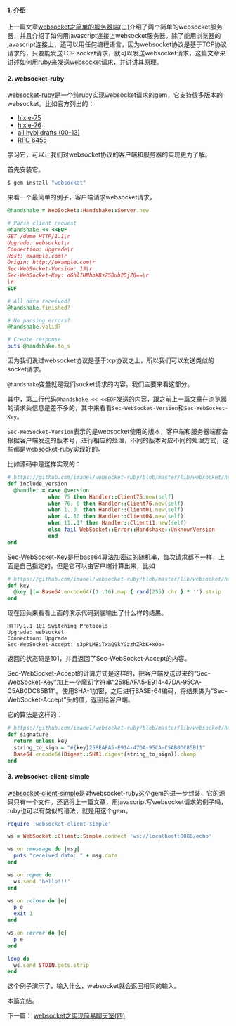 #### 1. 介绍

上一篇文章[websocket之简单的服务器端(二)](http://www.rails365.net/articles/websocket-zhi-jian-dan-de-fu-wu-qi-duan-er)介绍了两个简单的websocket服务器，并且介绍了如何用javascript连接上websocket服务器。除了能用浏览器的javascript连接上，还可以用任何编程语言，因为websocket协议是基于TCP协议请求的，只要能发送TCP socket请求，就可以发送websocket请求，这篇文章来讲述如何用ruby来发送websocket请求，并讲讲其原理。

#### 2. websocket-ruby

[websocket-ruby](https://github.com/imanel/websocket-ruby)是一个纯ruby实现websocket请求的gem，它支持很多版本的websocket。比如官方列出的：

- [hixie-75](http://tools.ietf.org/html/draft-hixie-thewebsocketprotocol-75)
- [hixie-76](http://tools.ietf.org/html/draft-hixie-thewebsocketprotocol-76)
- [all hybi drafts (00-13)](http://tools.ietf.org/html/draft-ietf-hybi-thewebsocketprotocol-17)
- [RFC 6455](http://datatracker.ietf.org/doc/rfc6455/)

学习它，可以让我们对websocket协议的客户端和服务器的实现更为了解。

首先安装它。

``` bash
$ gem install "websocket"
```

来看一个最简单的例子，客户端请求websocket请求。

``` ruby
@handshake = WebSocket::Handshake::Server.new

# Parse client request
@handshake << <<EOF
GET /demo HTTP/1.1\r
Upgrade: websocket\r
Connection: Upgrade\r
Host: example.com\r
Origin: http://example.com\r
Sec-WebSocket-Version: 13\r
Sec-WebSocket-Key: dGhlIHNhbXBsZSBub25jZQ==\r
\r
EOF

# All data received?
@handshake.finished?

# No parsing errors?
@handshake.valid?

# Create response
puts @handshake.to_s
```

因为我们说过websocket协议是基于tcp协议之上，所以我们可以发送类似的socket请求。

`@handshake`变量就是我们socket请求的内容。我们主要来看这部分。

其中，第二行代码`@handshake << <<EOF`发送的内容，跟之前上一篇文章在浏览器的请求头信息是差不多的，其中来看看`Sec-WebSocket-Version`和`Sec-WebSocket-Key`。

`Sec-WebSocket-Version`表示的是websocket使用的版本，客户端和服务器端都会根据客户端发送的版本号，进行相应的处理，不同的版本对应不同的处理方式，这些都是websocket-ruby实现好的。

比如源码中是这样实现的：

``` ruby
# https://github.com/imanel/websocket-ruby/blob/master/lib/websocket/handshake/client.rb#L103
def include_version
  @handler = case @version
             when 75 then Handler::Client75.new(self)
             when 76, 0 then Handler::Client76.new(self)
             when 1..3  then Handler::Client01.new(self)
             when 4..10 then Handler::Client04.new(self)
             when 11..17 then Handler::Client11.new(self)
             else fail WebSocket::Error::Handshake::UnknownVersion
             end
end
```

Sec-WebSocket-Key是用base64算法加密过的随机串，每次请求都不一样，上面是自己指定的，但是它可以由客户端计算出来，比如

``` ruby
# https://github.com/imanel/websocket-ruby/blob/master/lib/websocket/handshake/handler/client04.rb#L33
def key
  @key ||= Base64.encode64((1..16).map { rand(255).chr } * '').strip
end
```

现在回头来看看上面的演示代码到底输出了什么样的结果。

```
HTTP/1.1 101 Switching Protocols
Upgrade: websocket
Connection: Upgrade
Sec-WebSocket-Accept: s3pPLMBiTxaQ9kYGzzhZRbK+xOo=
```

返回的状态码是101，并且返回了Sec-WebSocket-Accept的内容。

Sec-WebSocket-Accept的计算方式是这样的，把客户端发送过来的“Sec-WebSocket-Key”加上一个魔幻字符串“258EAFA5-E914-47DA-95CA-C5AB0DC85B11”。使用SHA-1加密，之后进行BASE-64编码，将结果做为“Sec-WebSocket-Accept”头的值，返回给客户端。

它的算法是这样的：

``` ruby
# https://github.com/imanel/websocket-ruby/blob/master/lib/websocket/handshake/handler/server04.rb#L31
def signature
  return unless key
  string_to_sign = "#{key}258EAFA5-E914-47DA-95CA-C5AB0DC85B11"
  Base64.encode64(Digest::SHA1.digest(string_to_sign)).chomp
end
```

#### 3. websocket-client-simple

[websocket-client-simple](https://github.com/shokai/websocket-client-simple)是对websocket-ruby这个gem的进一步封装，它的源码只有一个文件。还记得上一篇文章，用javascript写websocket请求的例子吗，ruby也可以有类似的语法，就是用这个gem。

``` ruby
require 'websocket-client-simple'

ws = WebSocket::Client::Simple.connect 'ws://localhost:8080/echo'

ws.on :message do |msg|
  puts "received data: " + msg.data
end

ws.on :open do
  ws.send 'hello!!!'
end

ws.on :close do |e|
  p e
  exit 1
end

ws.on :error do |e|
  p e
end

loop do
  ws.send STDIN.gets.strip
end
```

这个例子演示了，输入什么，websocket就会返回相同的输入。

本篇完结。

下一篇： [websocket之实现简易聊天室(四)](http://www.rails365.net/articles/websocket-zhi-shi-xian-jian-yi-liao-tian-shi-si)
